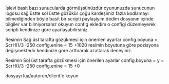 İşlevi basit bazı sunucularda görmüşsünüzdür oyununuzda sunucunun logosu sağ üstte sol üstte gözükür çoğu kardeşimiz fazla
kodlamayı bilmediğinden böyle basit bir scripti paylaşiyim dedim dosyanın içinde bilgiler var bilmiyorsanız okuyun config ekledim
o configi düzenleyerek scripti kendinize göre ayarlayabilirsiniz.

Resimin Sağ üst tarafta gözükmesi için önerilen ayarlar
config.boyuna = ScrH()/3 -250
config.enine = 15 +1020
resimin boyutuna göre pozisyona değişmektedir kendinize göre arttırarak azaltarak deneyiniz.

Resimin Sol üst tarafta gözükmesi için önerilen ayarlar
config.boyuna = y = ScrH()/3 -250
config.enine = 15 +0

dosyayı lua/autorun/client'e koyun
